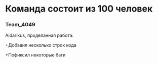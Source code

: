 # Команда состоит из 100 человек

### Team_4049

Aidarikus, проделанная работа:

+Добавил несколько строк кода

+Пофиксил некоторые баги